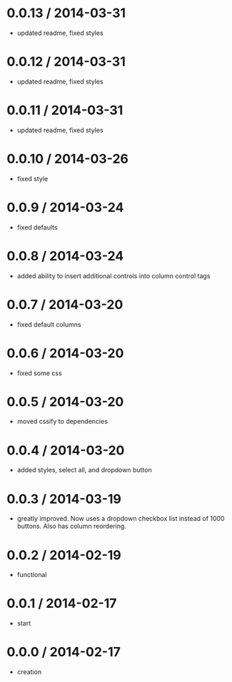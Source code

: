 
0.0.13 / 2014-03-31
===================
  - updated readme, fixed styles

0.0.12 / 2014-03-31
===================
  - updated readme, fixed styles

0.0.11 / 2014-03-31
===================
  - updated readme, fixed styles


0.0.10 / 2014-03-26
===================
  - fixed style


0.0.9 / 2014-03-24
===================
  - fixed defaults


0.0.8 / 2014-03-24
===================
  - added ability to insert additional controls into column control tags

0.0.7 / 2014-03-20
===================
  - fixed default columns


0.0.6 / 2014-03-20
===================
  - fixed some css

0.0.5 / 2014-03-20
===================
  - moved cssify to dependencies


0.0.4 / 2014-03-20
===================
  - added styles, select all, and dropdown button

0.0.3 / 2014-03-19
===================
  - greatly improved. Now uses a dropdown checkbox list instead of 1000 buttons. Also has column reordering.

0.0.2 / 2014-02-19
===================
  - functional

0.0.1 / 2014-02-17
===================
  - start

0.0.0 / 2014-02-17
===================
  - creation

